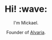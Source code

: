 <h1 align='center'> Hi! :wave:</h1>
<p align='center'>
I'm Mickael.
</p>
<p align='center'>Founder of <a href="https://www.alvaria.fr">Alvaria</a>.</p>
